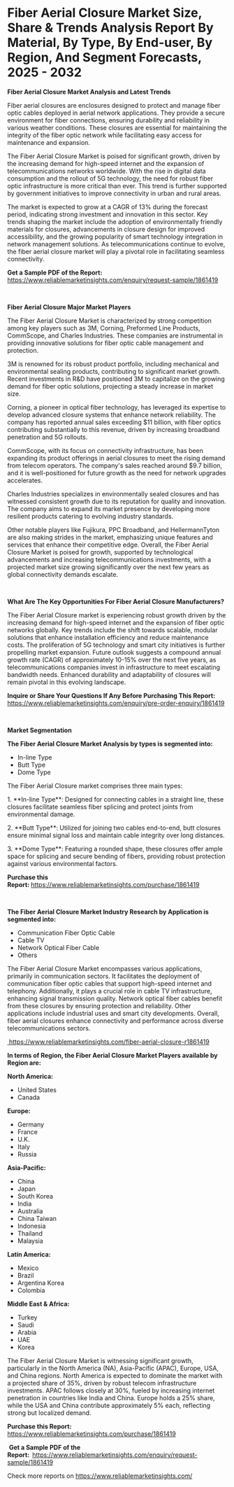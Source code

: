 <p><h1>Fiber Aerial Closure Market Size, Share & Trends Analysis Report By Material, By Type, By End-user, By Region, And Segment Forecasts, 2025 - 2032</h1></p><p><strong>Fiber Aerial Closure Market Analysis and Latest Trends</strong></p>
<p><p>Fiber aerial closures are enclosures designed to protect and manage fiber optic cables deployed in aerial network applications. They provide a secure environment for fiber connections, ensuring durability and reliability in various weather conditions. These closures are essential for maintaining the integrity of the fiber optic network while facilitating easy access for maintenance and expansion.</p><p>The Fiber Aerial Closure Market is poised for significant growth, driven by the increasing demand for high-speed internet and the expansion of telecommunications networks worldwide. With the rise in digital data consumption and the rollout of 5G technology, the need for robust fiber optic infrastructure is more critical than ever. This trend is further supported by government initiatives to improve connectivity in urban and rural areas.</p><p>The market is expected to grow at a CAGR of 13% during the forecast period, indicating strong investment and innovation in this sector. Key trends shaping the market include the adoption of environmentally friendly materials for closures, advancements in closure design for improved accessibility, and the growing popularity of smart technology integration in network management solutions. As telecommunications continue to evolve, the fiber aerial closure market will play a pivotal role in facilitating seamless connectivity.</p></p>
<p><strong>Get a Sample PDF of the Report:&nbsp;</strong> <a href="https://www.reliablemarketinsights.com/enquiry/request-sample/1861419?utm_campaign=2891&utm_medium=2&utm_source=Github&utm_content=ia&utm_term=28022025&utm_id=fiber-aerial-closure">https://www.reliablemarketinsights.com/enquiry/request-sample/1861419</a></p>
<p>&nbsp;</p>
<p><strong>Fiber Aerial Closure Major Market Players</strong></p>
<p><p>The Fiber Aerial Closure Market is characterized by strong competition among key players such as 3M, Corning, Preformed Line Products, CommScope, and Charles Industries. These companies are instrumental in providing innovative solutions for fiber optic cable management and protection.</p><p>3M is renowned for its robust product portfolio, including mechanical and environmental sealing products, contributing to significant market growth. Recent investments in R&D have positioned 3M to capitalize on the growing demand for fiber optic solutions, projecting a steady increase in market size.</p><p>Corning, a pioneer in optical fiber technology, has leveraged its expertise to develop advanced closure systems that enhance network reliability. The company has reported annual sales exceeding $11 billion, with fiber optics contributing substantially to this revenue, driven by increasing broadband penetration and 5G rollouts.</p><p>CommScope, with its focus on connectivity infrastructure, has been expanding its product offerings in aerial closures to meet the rising demand from telecom operators. The company's sales reached around $9.7 billion, and it is well-positioned for future growth as the need for network upgrades accelerates.</p><p>Charles Industries specializes in environmentally sealed closures and has witnessed consistent growth due to its reputation for quality and innovation. The company aims to expand its market presence by developing more resilient products catering to evolving industry standards.</p><p>Other notable players like Fujikura, PPC Broadband, and HellermannTyton are also making strides in the market, emphasizing unique features and services that enhance their competitive edge. Overall, the Fiber Aerial Closure Market is poised for growth, supported by technological advancements and increasing telecommunications investments, with a projected market size growing significantly over the next few years as global connectivity demands escalate.</p></p>
<p>&nbsp;</p>
<p><strong>What Are The Key Opportunities For Fiber Aerial Closure Manufacturers?</strong></p>
<p><p>The Fiber Aerial Closure market is experiencing robust growth driven by the increasing demand for high-speed internet and the expansion of fiber optic networks globally. Key trends include the shift towards scalable, modular solutions that enhance installation efficiency and reduce maintenance costs. The proliferation of 5G technology and smart city initiatives is further propelling market expansion. Future outlook suggests a compound annual growth rate (CAGR) of approximately 10-15% over the next five years, as telecommunications companies invest in infrastructure to meet escalating bandwidth needs. Enhanced durability and adaptability of closures will remain pivotal in this evolving landscape.</p></p>
<p><strong>Inquire or Share Your Questions If Any Before Purchasing This Report:</strong> <a href="https://www.reliablemarketinsights.com/enquiry/pre-order-enquiry/1861419?utm_campaign=2891&utm_medium=2&utm_source=Github&utm_content=ia&utm_term=28022025&utm_id=fiber-aerial-closure">https://www.reliablemarketinsights.com/enquiry/pre-order-enquiry/1861419</a></p>
<p>&nbsp;</p>
<p><strong>Market Segmentation</strong></p>
<p><strong>The Fiber Aerial Closure Market Analysis by types is segmented into:</strong></p>
<p><ul><li>In-line Type</li><li>Butt Type</li><li>Dome Type</li></ul></p>
<p><p>The Fiber Aerial Closure market comprises three main types: </p><p>1. **In-line Type**: Designed for connecting cables in a straight line, these closures facilitate seamless fiber splicing and protect joints from environmental damage.</p><p>2. **Butt Type**: Utilized for joining two cables end-to-end, butt closures ensure minimal signal loss and maintain cable integrity over long distances.</p><p>3. **Dome Type**: Featuring a rounded shape, these closures offer ample space for splicing and secure bending of fibers, providing robust protection against various environmental factors.</p></p>
<p><strong>Purchase this Report:&nbsp;</strong><a href="https://www.reliablemarketinsights.com/purchase/1861419?utm_campaign=2891&utm_medium=2&utm_source=Github&utm_content=ia&utm_term=28022025&utm_id=fiber-aerial-closure">https://www.reliablemarketinsights.com/purchase/1861419</a></p>
<p>&nbsp;</p>
<p><strong>The Fiber Aerial Closure Market Industry Research by Application is segmented into:</strong></p>
<p><ul><li>Communication Fiber Optic Cable</li><li>Cable TV</li><li>Network Optical Fiber Cable</li><li>Others</li></ul></p>
<p><p>The Fiber Aerial Closure Market encompasses various applications, primarily in communication sectors. It facilitates the deployment of communication fiber optic cables that support high-speed internet and telephony. Additionally, it plays a crucial role in cable TV infrastructure, enhancing signal transmission quality. Network optical fiber cables benefit from these closures by ensuring protection and reliability. Other applications include industrial uses and smart city developments. Overall, fiber aerial closures enhance connectivity and performance across diverse telecommunications sectors.</p></p>
<p><a href="https://www.reliablemarketinsights.com/fiber-aerial-closure-r1861419?utm_campaign=2891&utm_medium=2&utm_source=Github&utm_content=ia&utm_term=28022025&utm_id=fiber-aerial-closure">&nbsp;https://www.reliablemarketinsights.com/fiber-aerial-closure-r1861419</a></p>
<p><strong>In terms of Region, the Fiber Aerial Closure Market Players available by Region are:</strong></p>
<p>
    <p> <strong> North America: </strong>
        <ul>
            <li>United States</li>
            <li>Canada</li>
        </ul>
        </p> 
    <p> <strong> Europe: </strong>
        <ul>
            <li>Germany</li>
            <li>France</li>
            <li>U.K.</li>
            <li>Italy</li>
            <li>Russia</li>
        </ul>
        </p> 
    <p> <strong> Asia-Pacific: </strong>
        <ul>
            <li>China</li>
            <li>Japan</li>
            <li>South Korea</li>
            <li>India</li>
            <li>Australia</li>
            <li>China Taiwan</li>
            <li>Indonesia</li>
            <li>Thailand</li>
            <li>Malaysia</li>
        </ul>
        </p> 
    <p> <strong> Latin America: </strong>
        <ul>
            <li>Mexico</li>
            <li>Brazil</li>
            <li>Argentina Korea</li>
            <li>Colombia</li>
        </ul>
        </p> 
    <p> <strong> Middle East & Africa: </strong>
        <ul>
            <li>Turkey</li>
            <li>Saudi</li>
            <li>Arabia</li>
            <li>UAE</li>
            <li>Korea</li>
        </ul>
    </p>
    </p>
<p><p>The Fiber Aerial Closure Market is witnessing significant growth, particularly in the North America (NA), Asia-Pacific (APAC), Europe, USA, and China regions. North America is expected to dominate the market with a projected share of 35%, driven by robust telecom infrastructure investments. APAC follows closely at 30%, fueled by increasing internet penetration in countries like India and China. Europe holds a 25% share, while the USA and China contribute approximately 5% each, reflecting strong but localized demand.</p></p>
<p><strong>Purchase this Report: </strong><a href="https://www.reliablemarketinsights.com/purchase/1861419?utm_campaign=2891&utm_medium=2&utm_source=Github&utm_content=ia&utm_term=28022025&utm_id=fiber-aerial-closure">https://www.reliablemarketinsights.com/purchase/1861419</a></p>
<p>&nbsp;<strong>Get a Sample PDF of the Report:&nbsp;&nbsp;</strong><a href="https://www.reliablemarketinsights.com/enquiry/request-sample/1861419?utm_campaign=2891&utm_medium=2&utm_source=Github&utm_content=ia&utm_term=28022025&utm_id=fiber-aerial-closure">https://www.reliablemarketinsights.com/enquiry/request-sample/1861419</a></p>
<p><strong></strong></p>
<p>Check more reports on <a href="https://www.reliablemarketinsights.com/?utm_campaign=2891&utm_medium=2&utm_source=Github&utm_content=ia&utm_term=28022025&utm_id=fiber-aerial-closure">https://www.reliablemarketinsights.com/</a></p>